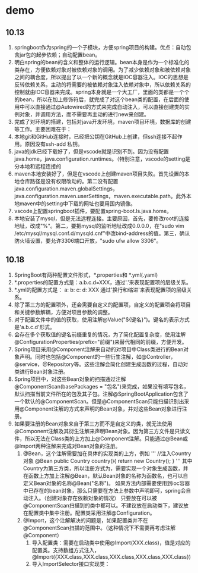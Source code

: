 # demo
## 10.13
1. springboot作为spring的一个子模块，方便spring项目的构建。优点：自动包含jar包的起步依赖；自动配置bean。
2. 明白spring的bean的含义和整体的运行逻辑。bean本身是作为一个标准化的类存在，方便依赖对象对被依赖对象的调用。为了减少依赖对象和被依赖对象之间的耦合度，所以提出了以一个新的概念就是IOC容器注入。IOC的思想是反转依赖关系，主动的将需要的被依赖对象注入依赖对象中，所以依赖关系的控制就由IOC容器来完成。spring本身就是一个大工厂，里面的类都是一个个的bean，所以在加上修饰符后，就完成了对这个bean类的配置，在后面的使用中可以直接通过@Autowired的方式来完成自动注入，可以直接创建类的实例对象，并调用方法，而不需要再主动的进行new来创建。
3. 完成了对环境的搭建，包括对java开发环境，maven项目环境，数据库的创建等工作。主要困难在于：
  1. 本地git和GitHub连接时，已经把公钥在GitHub上创建，但ssh连接不起作用。原因没有ssh-add 私钥。
  2. java的jdk已经下载好了，但是vscode就是识别不到。因为没有配置java.home，java.configuration.runtimes。（特别注意，vscode的setting是分本地和远程连接的
  3. maven本地安装好了，但是在vscode上创建maven项目失败。首先设置的本地仓库路径是没有权限改动的。第二没有配置java.configuration.maven.globalSettings，java.configuration.maven.userSettings，maven.executable.path。此外本地maven中的setting中下载的网址也要用国内镜像。
  4. vscode上配置springboot插件，要配置spring-boot.ls.java.home。
  5. 本地安装了mysql，但是无法远程连接。主要原因，首先，要修改root的连接地址，改成"%"。第二，要把mysql的监听地址改成0.0.0.0，在"sudo vim /etc/mysql/mysql.conf.d/mysqld.cnf"中改bind-address的值。第三，确认防火墙设置，要允许3306端口开放，"sudo ufw allow 3306"。


## 10.18
1. SpringBoot有两种配置文件形式，*.properties和 *.yml(.yaml)
  1. *.properties的配置方式是：a.b.c.d=XXX，通过'.'来表现配置项的层级关系。
  2. *.yml的配置方式是：
       a:
         b:
           c:
             d: XXX
     通过'换行和缩进'来表现配置项的层级关系。
2. 除了第三方的配置项外，还会需要自定义的配置项，自定义的配置项会将项目和关键参数解耦，方便对项目参数的调整。
  1. 对于配置文件中的值的获取，使用注解@Value("${键名}")。键名的表示方式是'a.b.c.d'形式。
  2. 会存在多个获取值的键名前缀重复的情况，为了简化配置复杂度，使用注解@ConfigurationProperties(prefix="前缀")来替代相同的前缀，方便开发。
3. Spring项目采用@Component注解来自动的对项目中Class类进行的Bean对象声明。同时也包括@Component的一些衍生注解，如@Controller，@service，@Repository等。这些注解会简化创建生成函数的过程，自动对类进行Bean对象注册。
4. Spring项目中，对这些Bean对象的扫描通过注解@ComponentScan(basePackages = "包名")来完成，如果没有填写包名，默认扫描当前文件所在的包及其子包。注解@SpringBootApplication包含了一个默认的@ComponentScan。但是@ComponentScan只能扫描识别出采用@Component注解的方式来声明的Bean对象，并对这些Bean对象进行注册。
5. 如果要注册的Bean对象来自于第三方而不是自定义的类，就无法使用@Component注解及其衍生注解来声明Bean对象。因为第三方文件是只读文件，所以无法在Class类的上方加上@Component注解。只能通过@Bean或@Import两种注解来完成对Bean对象的注册。
   1. @Bean，这个注解需要加在具体的实现类的上方，例如
'''
	//注入Country对象
	@Bean
	public Country country(){
		return new Country();
	}
'''
      其中Country为第三方类，所以注册方式为，需要实现一个对象生成函数，并在函数上方加上注解@Bean，默认Bean对象的名称为函数名，也可以自定义Bean对象的名称@Bean("名称")。
      如果方法内部需要使用到ioc容器中已存在的bean对象，那么只需要在方法上参数中声明即可，spring会自动注入。（创建对象存在依赖对象的情况）
      只要放在可以被@ComponentScan扫描到的类中都可以。不建议放在启动类下，建议放在配置类中集中注册。配置类采用注解@Configuration。
   2. @Import，这个注解解决的问题是，如果配置类并不在@ComponentScan扫描的范围中。（这种情况下不需要再考虑注解@Component）
      1. 导入配置类：需要在启动类中使用@Import(XXX.class)，值是对应的配置类。支持数组方式注入，@Import({XXX.class,XXX.class,XXX.class,XXX.class,XXX.class})
      2. 导入ImportSelector接口实现类：
